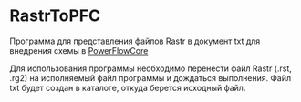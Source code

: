 # RastrToPFC

Программа для представления файлов Rastr в документ txt для внедрения схемы в [PowerFlowCore](https://github.com/ealux/PowerFlowCore)


Для использования программы необходимо перенести файл Rastr (.rst, .rg2) на исполняемый файл программы и дождаться выполнения.
Файл txt будет создан в каталоге, откуда берется исходный файл.
